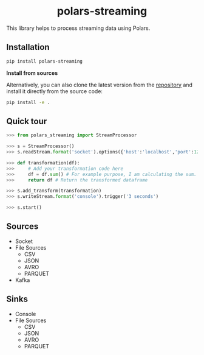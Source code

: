 <div align="center">

# polars-streaming

<div align="left">

This library helps to process streaming data using Polars.

## Installation
```bash
pip install polars-streaming
```
**Install from sources**

Alternatively, you can also clone the latest version from the [repository](https://github.com/VinishUchiha/polars-streaming) and install it directly from the source code:

```bash
pip install -e .
```

## Quick tour
```python
>>> from polars_streaming import StreamProcessor

>>> s = StreamProcessor()
>>> s.readStream.format('socket').options({'host':'localhost','port':12345}).load()

>>> def transformation(df):
>>>     # Add your transformation code here
>>>     df = df.sum() # For example purpose, I am calculating the sum.
>>>     return df # Return the transformed dataframe

>>> s.add_transform(transformation)
>>> s.writeStream.format('console').trigger('3 seconds')

>>> s.start()
```
## Sources
- Socket
- File Sources
  - CSV
  - JSON
  - AVRO
  - PARQUET
- Kafka

## Sinks
- Console
- File Sources
  - CSV
  - JSON
  - AVRO
  - PARQUET
